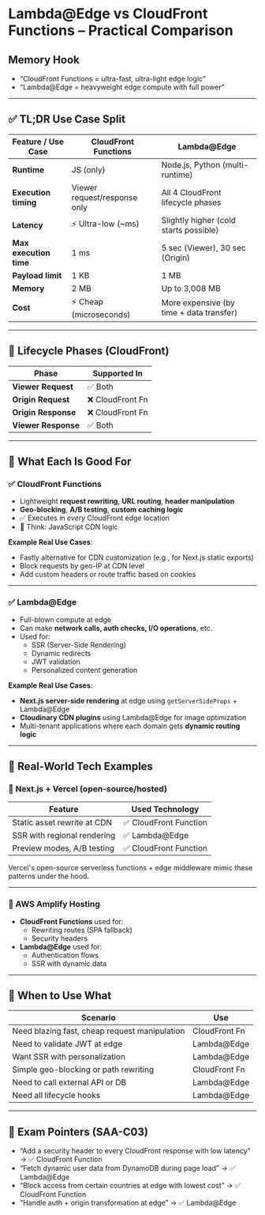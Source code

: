 # Lambda@Edge vs CloudFront Functions – Practical Comparison

## Memory Hook  
- “CloudFront Functions = ultra-fast, ultra-light edge logic”  
- “Lambda@Edge = heavyweight edge compute with full power”

---

## ✅ TL;DR Use Case Split

| Feature / Use Case                         | **CloudFront Functions** | **Lambda@Edge**          |
|--------------------------------------------|---------------------------|---------------------------|
| **Runtime**                                | JS (only)                 | Node.js, Python (multi-runtime) |
| **Execution timing**                       | Viewer request/response only | All 4 CloudFront lifecycle phases |
| **Latency**                                | ⚡ Ultra-low (~ms)         | Slightly higher (cold starts possible) |
| **Max execution time**                     | 1 ms                      | 5 sec (Viewer), 30 sec (Origin) |
| **Payload limit**                          | 1 KB                      | 1 MB                      |
| **Memory**                                 | 2 MB                      | Up to 3,008 MB            |
| **Cost**                                   | ⚡ Cheap (microseconds)    | More expensive (by time + data transfer) |

---

## 🔁 Lifecycle Phases (CloudFront)

| Phase                | Supported In       |
|----------------------|--------------------|
| **Viewer Request**    | ✅ Both            |
| **Origin Request**    | ❌ CloudFront Fn   | ✅ Lambda@Edge  
| **Origin Response**   | ❌ CloudFront Fn   | ✅ Lambda@Edge  
| **Viewer Response**   | ✅ Both            |

---

## 🔧 What Each Is Good For

### ✅ CloudFront Functions

- Lightweight **request rewriting**, **URL routing**, **header manipulation**
- **Geo-blocking**, **A/B testing**, **custom caching logic**
- ✅ Executes in *every* CloudFront edge location
- 🧠 Think: JavaScript CDN logic

**Example Real Use Cases**:
- Fastly alternative for CDN customization (e.g., for Next.js static exports)
- Block requests by geo-IP at CDN level
- Add custom headers or route traffic based on cookies

---

### ✅ Lambda@Edge

- Full-blown compute at edge  
- Can make **network calls, auth checks, I/O operations**, etc.
- Used for:
  - SSR (Server-Side Rendering)
  - Dynamic redirects
  - JWT validation
  - Personalized content generation

**Example Real Use Cases**:
- **Next.js server-side rendering** at edge using `getServerSideProps` + Lambda@Edge
- **Cloudinary CDN plugins** using Lambda@Edge for image optimization
- Multi-tenant applications where each domain gets **dynamic routing logic**

---

## 🧪 Real-World Tech Examples

### 🧰 Next.js + Vercel (open-source/hosted)

| Feature                             | Used Technology          |
|-------------------------------------|--------------------------|
| Static asset rewrite at CDN        | ✅ CloudFront Function   |
| SSR with regional rendering         | ✅ Lambda@Edge           |
| Preview modes, A/B testing         | ✅ CloudFront Function   |

Vercel's open-source serverless functions + edge middleware mimic these patterns under the hood.

---

### 🧰 AWS Amplify Hosting

- **CloudFront Functions** used for:
  - Rewriting routes (SPA fallback)
  - Security headers
- **Lambda@Edge** used for:
  - Authentication flows
  - SSR with dynamic data

---

## 📌 When to Use What

| Scenario                                     | Use            |
|----------------------------------------------|----------------|
| Need blazing fast, cheap request manipulation | CloudFront Fn |
| Need to validate JWT at edge                 | Lambda@Edge   |
| Want SSR with personalization                | Lambda@Edge   |
| Simple geo-blocking or path rewriting        | CloudFront Fn |
| Need to call external API or DB              | Lambda@Edge   |
| Need all lifecycle hooks                     | Lambda@Edge   |

---

## 🧠 Exam Pointers (SAA-C03)

- “Add a security header to every CloudFront response with low latency” → ✅ CloudFront Function  
- “Fetch dynamic user data from DynamoDB during page load” → ✅ Lambda@Edge  
- “Block access from certain countries at edge with lowest cost” → ✅ CloudFront Function  
- “Handle auth + origin transformation at edge” → ✅ Lambda@Edge

